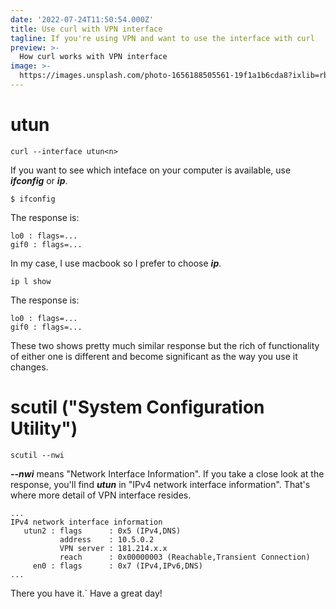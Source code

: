 ```yaml
---
date: '2022-07-24T11:50:54.000Z'
title: Use curl with VPN interface
tagline: If you're using VPN and want to use the interface with curl
preview: >-
  How curl works with VPN interface  
image: >-
  https://images.unsplash.com/photo-1656188505561-19f1a1b6cda8?ixlib=rb-1.2.1&ixid=MnwxMjA3fDB8MHxwaG90by1wYWdlfHx8fGVufDB8fHx8&auto=format&fit=crop&w=1632&q=80
---
```


# utun

```
curl --interface utun<n>
```

If you want to see which inteface on your computer is available, use ***ifconfig*** or ***ip***. 
```
$ ifconfig
```
The response is:
```
lo0 : flags=...
gif0 : flags=...
```

In my case, I use macbook so I prefer to choose ***ip***.
```
ip l show
```
The response is:
```
lo0 : flags=...
gif0 : flags=...
```

These two shows pretty much similar response but the rich of functionality of either one is different and become significant as the way you use it changes.  

# scutil ("System Configuration Utility")

```
scutil --nwi 
```
***--nwi*** means "Network Interface Information". If you take a close look at the response, you'll find ***utun<n>*** in "IPv4 network interface information". That's where more detail of VPN interface resides. 
```
...
IPv4 network interface information
   utun2 : flags      : 0x5 (IPv4,DNS)
           address    : 10.5.0.2
           VPN server : 181.214.x.x
           reach      : 0x00000003 (Reachable,Transient Connection)
     en0 : flags      : 0x7 (IPv4,IPv6,DNS)
...
```

There you have it.` Have a great day!